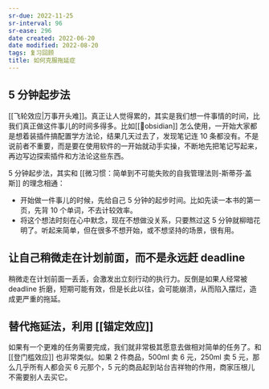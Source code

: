 ```yaml
---
sr-due: 2022-11-25
sr-interval: 96
sr-ease: 296
date created: 2022-06-20
date modified: 2022-08-20
tags: 复习回顾
title: 如何克服拖延症
---
```


## 5 分钟起步法

[[飞轮效应|万事开头难]]。真正让人觉得累的，其实是我们想一件事情的时间，比我们真正做这件事儿的时间多得多。比如[[🤖obsidian]] 怎么使用，一开始大家都是想着装插件搞配置学方法论，结果几天过去了，发现笔记连 10 条都没有。不是说前者不重要，而是要在使用软件的一开始就动手实操，不断地先把笔记写起来，再边写边探索插件和方法论这些东西。

5 分钟起步法，其实和 [[微习惯：简单到不可能失败的自我管理法则-斯蒂芬·盖斯]] 的理念相通：

- 开始做一件事儿的时候，先给自己 5 分钟的起步时间。比如先读一本书的第一页，先背 10 个单词，不去计较效率。
- 将这个想法时刻在心中默念，现在不想做没关系，只要熬过这 5 分钟就柳暗花明了。听起来简单，但在很多不想开始，或不想坚持的场景，很有用。

## 让自己稍微走在计划前面，而不是永远赶 deadline

稍微走在计划前面一丢丢，会激发出立刻行动的执行力。反倒是如果人经常被 deadline 折磨，短期可能有效，但是长此以往，会可能崩溃，从而陷入摆烂，造成更严重的拖延。

## 替代拖延法，利用 [[锚定效应]]

如果有一个更难的任务需要完成，我们就非常极其愿意去做相对简单的任务了。和 [[登门槛效应]] 也非常类似。如果 2 件商品，500ml 卖 6 元，250ml 卖 5 元，那么几乎所有人都会买 6 元那个，5 元的商品起到站台吉祥物的作用，商家压根儿不需要别人去买它。
